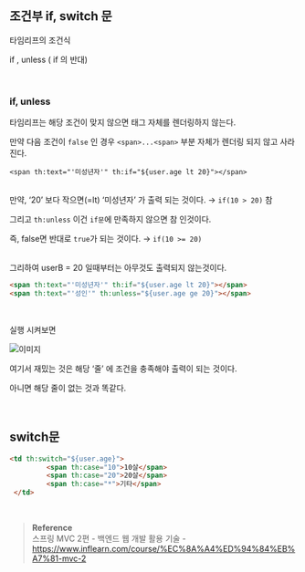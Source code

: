 ## 조건부 if, switch 문

타임리프의 조건식

if , unless ( if 의 반대)

<br/>

### if, unless

타임리프는 해당 조건이 맞지 않으면 태그 자체를 렌더링하지 않는다.

만약 다음 조건이 `false` 인 경우 `<span>...<span>` 부분 자체가 렌더링 되지 않고 사라진다.

`<span th:text="'미성년자'" th:if="${user.age lt 20}"></span>`

<br/>만약, ‘20’ 보다 작으면(=lt) ‘미성년자’ 가 출력 되는 것이다. → `if(10 > 20)` 참

그리고 `th:unless` 이건 `if문`에 만족하지 않으면 참 인것이다. 

즉, false면 반대로 `true`가 되는 것이다. → `if(10 >= 20)` 

<br/>그리하여 userB = 20 일때부터는 아무것도 출력되지 않는것이다.

```html
<span th:text="'미성년자'" th:if="${user.age lt 20}"></span>
<span th:text="'성인'" th:unless="${user.age ge 20}"></span>
```

<br/>

실행 시켜보면

![이미지](/programming/img/겨6.PNG)

여기서 재밌는 것은 해당 ‘줄’ 에 조건을 충족해야 출력이 되는 것이다.

아니면 해당 줄이 없는 것과 똑같다.

<br/>

## switch문

```html
<td th:switch="${user.age}">
		 <span th:case="10">10살</span>
		 <span th:case="20">20살</span>
		 <span th:case="*">기타</span>
 </td>
```

<br/>

>**Reference** <br/>스프링 MVC 2편 - 백엔드 웹 개발 활용 기술 - https://www.inflearn.com/course/%EC%8A%A4%ED%94%84%EB%A7%81-mvc-2